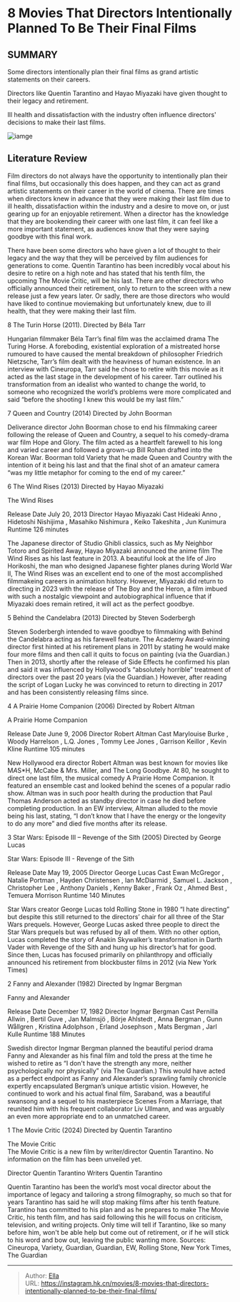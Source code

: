 # 8 Movies That Directors Intentionally Planned To Be Their Final Films


## SUMMARY 

 Some directors intentionally plan their final films as grand artistic statements on their careers. 

 Directors like Quentin Tarantino and Hayao Miyazaki have given thought to their legacy and retirement. 

 Ill health and dissatisfaction with the industry often influence directors&#39; decisions to make their last films. 

![iamge](https://static1.srcdn.com/wordpress/wp-content/uploads/2023/02/quentin-tarantino-directing-a-movie.jpg)

## Literature Review



Film directors do not always have the opportunity to intentionally plan their final films, but occasionally this does happen, and they can act as grand artistic statements on their career in the world of cinema. There are times when directors knew in advance that they were making their last film due to ill health, dissatisfaction within the industry and a desire to move on, or just gearing up for an enjoyable retirement. When a director has the knowledge that they are bookending their career with one last film, it can feel like a more important statement, as audiences know that they were saying goodbye with this final work.

There have been some directors who have given a lot of thought to their legacy and the way that they will be perceived by film audiences for generations to come. Quentin Tarantino has been incredibly vocal about his desire to retire on a high note and has stated that his tenth film, the upcoming The Movie Critic, will be his last. There are other directors who officially announced their retirement, only to return to the screen with a new release just a few years later. Or sadly, there are those directors who would have liked to continue moviemaking but unfortunately knew, due to ill health, that they were making their last film.




 8  The Turin Horse (2011). 
Directed by Béla Tarr
        

Hungarian filmmaker Béla Tarr’s final film was the acclaimed drama The Turing Horse. A foreboding, existential exploration of a mistreated horse rumoured to have caused the mental breakdown of philosopher Friedrich Nietzsche, Tarr’s film dealt with the heaviness of human existence. In an interview with Cineuropa, Tarr said he chose to retire with this movie as it acted as the last stage in the development of his career. Tarr outlined his transformation from an idealist who wanted to change the world, to someone who recognized the world’s problems were more complicated and said “before the shooting I knew this would be my last film.”



 7  Queen and Country (2014) 
Directed by John Boorman
        

Deliverance director John Boorman chose to end his filmmaking career following the release of Queen and Country, a sequel to his comedy-drama war film Hope and Glory. The film acted as a heartfelt farewell to his long and varied career and followed a grown-up Bill Rohan drafted into the Korean War. Boorman told Variety that he made Queen and Country with the intention of it being his last and that the final shot of an amateur camera “was my little metaphor for coming to the end of my career.”



 6  The Wind Rises (2013) 
Directed by Hayao Miyazaki



  The Wind Rises  

 Release Date   July 20, 2013    Director   Hayao Miyazaki    Cast   Hideaki Anno , Hidetoshi Nishijima , Masahiko Nishimura , Keiko Takeshita , Jun Kunimura    Runtime   126 minutes    




The Japanese director of Studio Ghibli classics, such as My Neighbor Totoro and Spirited Away, Hayao Miyazaki announced the anime film The Wind Rises as his last feature in 2013. A beautiful look at the life of Jiro Horikoshi, the man who designed Japanese fighter planes during World War II, The Wind Rises was an excellent end to one of the most accomplished filmmakeing careers in animation history. However, Miyazaki did return to directing in 2023 with the release of The Boy and the Heron, a film imbued with such a nostalgic viewpoint and autobiographical influence that if Miyazaki does remain retired, it will act as the perfect goodbye.



 5  Behind the Candelabra (2013) 
Directed by Steven Soderbergh
        

Steven Soderbergh intended to wave goodbye to filmmaking with Behind the Candelabra acting as his farewell feature. The Academy Award-winning director first hinted at his retirement plans in 2011 by stating he would make four more films and then call it quits to focus on painting (via the Guardian.) Then in 2013, shortly after the release of Side Effects he confirmed his plan and said it was influenced by Hollywood’s “absolutely horrible” treatment of directors over the past 20 years (via the Guardian.) However, after reading the script of Logan Lucky he was convinced to return to directing in 2017 and has been consistently releasing films since.



 4  A Prairie Home Companion (2006) 
Directed by Robert Altman
        

 A Prairie Home Companion 

 Release Date   June 9, 2006    Director   Robert Altman    Cast   Marylouise Burke , Woody Harrelson , L.Q. Jones , Tommy Lee Jones , Garrison Keillor , Kevin Kline    Runtime   105 minutes    




New Hollywood era director Robert Altman was best known for movies like M*A*S*H, McCabe &amp; Mrs. Miller, and The Long Goodbye. At 80, he sought to direct one last film, the musical comedy A Prairie Home Companion. It featured an ensemble cast and looked behind the scenes of a popular radio show. Altman was in such poor health during the production that Paul Thomas Anderson acted as standby director in case he died before completing production. In an EW interview, Altman alluded to the movie being his last, stating, “I don’t know that I have the energy or the longevity to do any more” and died five months after its release.





 3  Star Wars: Episode III – Revenge of the Sith (2005) 
Directed by George Lucas




  Star Wars: Episode III - Revenge of the Sith  

 Release Date   May 19, 2005    Director   George Lucas    Cast   Ewan McGregor , Natalie Portman , Hayden Christensen , Ian McDiarmid , Samuel L. Jackson , Christopher Lee , Anthony Daniels , Kenny Baker , Frank Oz , Ahmed Best , Temuera Morrison    Runtime   140 Minutes    




Star Wars creator George Lucas told Rolling Stone in 1980 “I hate directing” but despite this still returned to the directors’ chair for all three of the Star Wars prequels. However, George Lucas asked three people to direct the Star Wars prequels but was refused by all of them. With no other option, Lucas completed the story of Anakin Skywalker’s transformation in Darth Vader with Revenge of the Sith and hung up his director’s hat for good. Since then, Lucas has focused primarily on philanthropy and officially announced his retirement from blockbuster films in 2012 (via New York Times)



 2  Fanny and Alexander (1982) 
Directed by Ingmar Bergman
        

 Fanny and Alexander 

 Release Date   December 17, 1982    Director   Ingmar Bergman    Cast   Pernilla Allwin , Bertil Guve , Jan Malmsjö , Börje Ahlstedt , Anna Bergman , Gunn Wållgren , Kristina Adolphson , Erland Josephson , Mats Bergman , Jarl Kulle    Runtime   188 Minutes    




Swedish director Ingmar Bergman planned the beautiful period drama Fanny and Alexander as his final film and told the press at the time he wished to retire as “I don&#39;t have the strength any more, neither psychologically nor physically” (via The Guardian.) This would have acted as a perfect endpoint as Fanny and Alexander’s sprawling family chronicle expertly encapsulated Bergman’s unique artistic vision. However, he continued to work and his actual final film, Saraband, was a beautiful swansong and a sequel to his masterpiece Scenes From a Marriage, that reunited him with his frequent collaborator Liv Ullmann, and was arguably an even more appropriate end to an unmatched career.



 1  The Movie Critic (2024) 
Directed by Quentin Tarantino




  The Movie Critic  
The Movie Critic is a new film by writer/director Quentin Tarantino. No information on the film has been unveiled yet.


 Director   Quentin Tarantino    Writers   Quentin Tarantino    




Quentin Tarantino has been the world’s most vocal director about the importance of legacy and tailoring a strong filmography, so much so that for years Tarantino has said he will stop making films after his tenth feature. Tarantino has committed to his plan and as he prepares to make The Movie Critic, his tenth film, and has said following this he will focus on criticism, television, and writing projects. Only time will tell if Tarantino, like so many before him, won&#39;t be able help but come out of retirement, or if he will stick to his word and bow out, leaving the public wanting more.
Sources: Cineuropa, Variety, Guardian, Guardian, EW, Rolling Stone, New York Times, The Guardian

---

> Author: [Ella](https://instagram.hk.cn/)  
> URL: https://instagram.hk.cn/movies/8-movies-that-directors-intentionally-planned-to-be-their-final-films/  

